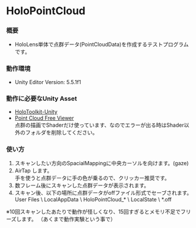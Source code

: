 # HoloPointCloud

### 概要
- HoloLens単体で点群データ(PointCloudData)を作成するテストプログラムです。

### 動作環境
- Unity Editor Version: 5.5.1f1

### 動作に必要なUnity Asset
- <a href="https://github.com/Microsoft/HoloToolkit-Unity">HoloToolkit-Unity</a>
- <a href="https://www.assetstore.unity3d.com/#!/content/19811?aid=1100lGoW">Point Cloud Free Viewer</a><br />
  点群の描画でShaderだけ使っています、なのでエラーが出る時はShader以外のフォルダを削除してください。

### 使い方
1. スキャンしたい方向のSpacialMappingに中央カーソルを向けます。(gaze)
2. AirTap します。<br />
   手を使うと点群データに手の色が乗るので、クリッカー推奨です。
3. 数フレーム後にスキャンした点群データが表示されます。
4. スキャン後、以下の場所に点群データがoffファイル形式でセーブされます。<br />
   User Files \ LocalAppData \ HoloPointCloud_* \ LocalState \ *.off

※10回スキャンしたあたりで動作が怪しくなり、15回すぎるとメモリ不足でフリーズします。
  （あくまで動作実験という事で）
